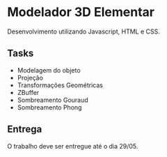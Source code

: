 # Modelador 3D Elementar
Desenvolvimento utilizando Javascript, HTML e CSS.

## Tasks
- Modelagem do objeto
- Projeção
- Transformações Geométricas
- ZBuffer
- Sombreamento Gouraud
- Sombreamento Phong

## Entrega
O trabalho deve ser entregue até o dia 29/05.
